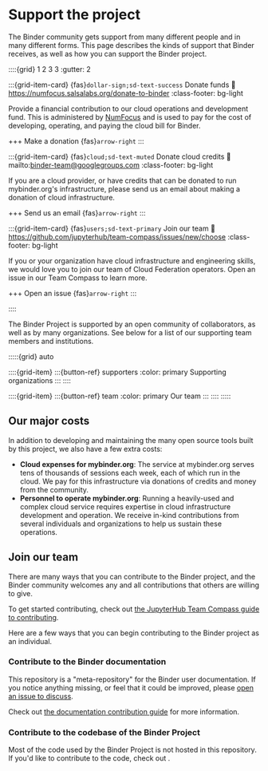 # Support the project

The Binder community gets support from many different people and in many different forms.
This page describes the kinds of support that Binder receives, as well as how you can support the Binder project.


::::{grid} 1 2 3 3
:gutter: 2

:::{grid-item-card} {fas}`dollar-sign;sd-text-success` Donate funds
:link: https://numfocus.salsalabs.org/donate-to-binder
:class-footer: bg-light

Provide a financial contribution to our cloud operations and development fund.
This is administered by [NumFocus](https://numfocus.org) and is used to pay for the cost of developing, operating, and paying the cloud bill for Binder.

+++
Make a donation {fas}`arrow-right`
:::

:::{grid-item-card} {fas}`cloud;sd-text-muted` Donate cloud credits
:link: mailto:binder-team@googlegroups.com
:class-footer: bg-light

If you are a cloud provider, or have credits that can be donated to run mybinder.org's infrastructure, please send us an email about making a donation of cloud infrastructure.

+++
Send us an email {fas}`arrow-right`
:::

:::{grid-item-card} {fas}`users;sd-text-primary` Join our team
:link: https://github.com/jupyterhub/team-compass/issues/new/choose
:class-footer: bg-light

If you or your organization have cloud infrastructure and engineering skills, we would love you to join our team of Cloud Federation operators. Open an issue in our Team Compass to learn more.

+++
Open an issue {fas}`arrow-right`
:::

::::

The Binder Project is supported by an open community of collaborators, as well as by many organizations.
See below for a list of our supporting team members and institutions.

:::::{grid} auto

::::{grid-item}
:::{button-ref} supporters
:color: primary
Supporting organizations
:::
::::

::::{grid-item}
:::{button-ref} team
:color: primary
Our team
:::
::::
:::::

## Our major costs

In addition to developing and maintaining the many open source tools built by this project, we also have a few extra costs:

- **Cloud expenses for mybinder.org**: The service at mybinder.org serves tens of thousands of sessions each week, each of which run in the cloud.
  We pay for this infrastructure via donations of credits and money from the community.
- **Personnel to operate mybinder.org**: Running a heavily-used and complex cloud service requires expertise in cloud infrastructure development and operation.
  We receive in-kind contributions from several individuals and organizations to help us sustain these operations.

## Join our team

There are many ways that you can contribute to the Binder project, and the Binder community welcomes any and all contributions that others are willing to give.

To get started contributing, check out [the JupyterHub Team Compass guide to contributing](https://jupyterhub-team-compass.readthedocs.io/en/latest/team/skills.html).

Here are a few ways that you can begin contributing to the Binder project as an individual.

### Contribute to the Binder documentation

This repository is a "meta-repository" for the Binder user documentation. If you notice anything missing, or feel that it could be improved, please [open an issue to discuss](https://github.com/jupyterhub/binder/issues/new/choose).

Check out [the documentation contribution guide](https://github.com/jupyterhub/binder/blob/master/CONTRIBUTING.rst) for more
information.

### Contribute to the codebase of the Binder Project

Most of the code used by the Binder Project is not hosted in this repository. If you'd like to contribute to the code, check out [](team:os-projects).
